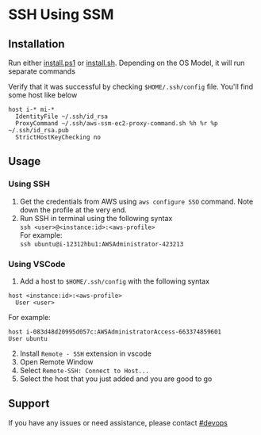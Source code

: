 # SSH Using SSM

## Installation

Run either [install.ps1](install.ps1) or [install.sh](install.sh). Depending on the OS Model, it will run separate commands

Verify that it was successful by checking `$HOME/.ssh/config` file. You'll find some host like below

```text
host i-* mi-*
  IdentityFile ~/.ssh/id_rsa
  ProxyCommand ~/.ssh/aws-ssm-ec2-proxy-command.sh %h %r %p ~/.ssh/id_rsa.pub
  StrictHostKeyChecking no
```

## Usage

### Using SSH

1. Get the credentials from AWS using `aws configure SSO` command. Note down the profile at the very end.
2. Run SSH in terminal using the following syntax \
    `ssh <user>@<instance:id>:<aws-profile>` \
  For example: \
    `ssh ubuntu@i-12312hbu1:AWSAdministrator-423213`

### Using VSCode

1. Add a host to `$HOME/.ssh/config` with the following syntax

  ```text
  host <instance:id>:<aws-profile>
    User <user>
  ```

  For example:

  ```text
  host i-083d48d20995d057c:AWSAdministratorAccess-663374859601
  User ubuntu
  ```

2. Install `Remote - SSH` extension in vscode
3. Open Remote Window
4. Select `Remote-SSH: Connect to Host...`
5. Select the host that you just added and you are good to go

## Support

If you have any issues or need assistance, please contact [#devops](https://usxventures.slack.com/archives/CQD742SSG)
